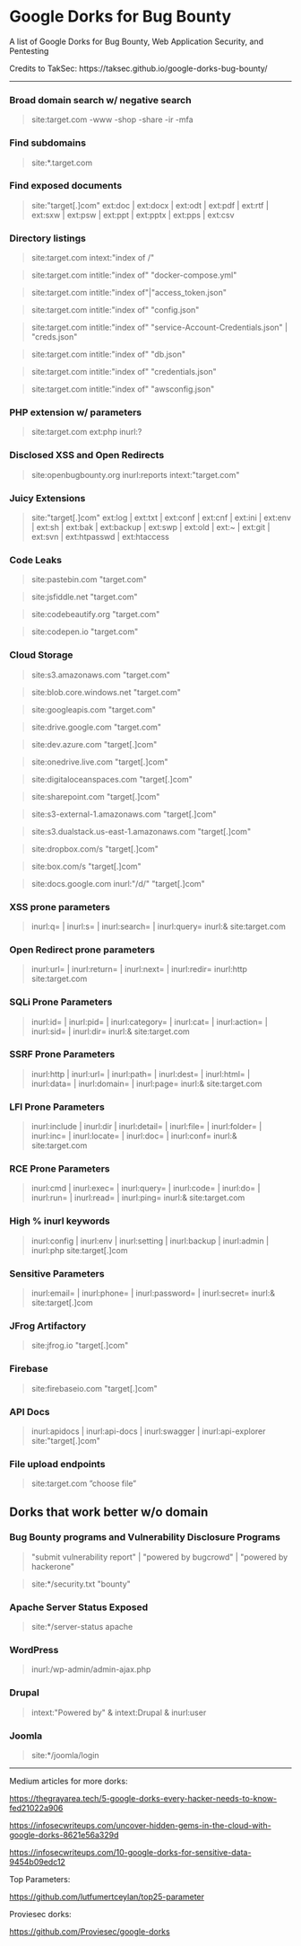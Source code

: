 # Google Dorks for Bug Bounty

A list of Google Dorks for Bug Bounty, Web Application Security, and Pentesting

<p>
Credits to TakSec: https://taksec.github.io/google-dorks-bug-bounty/
</p>

---

### Broad domain search w/ negative search

> site:target.com -www -shop -share -ir -mfa

### Find subdomains

> site:*.target.com

### Find exposed documents

> site:"target[.]com" ext:doc | ext:docx | ext:odt | ext:pdf | ext:rtf | ext:sxw | ext:psw | ext:ppt | ext:pptx | ext:pps | ext:csv

### Directory listings

> site:target.com intext:"index of /"

> site:target.com intitle:"index of" "docker-compose.yml"

> site:target.com intitle:"index of"|"access_token.json"

> site:target.com intitle:"index of" "config.json"

> site:target.com intitle:"index of" "service-Account-Credentials.json" | "creds.json"

> site:target.com intitle:"index of" "db.json"

> site:target.com intitle:"index of" "credentials.json"

> site:target.com intitle:"index of" "awsconfig.json"

### PHP extension w/ parameters

> site:target.com ext:php inurl:?

### Disclosed XSS and Open Redirects

> site:openbugbounty.org inurl:reports intext:"target.com"

### Juicy Extensions

> site:"target[.]com" ext:log | ext:txt | ext:conf | ext:cnf | ext:ini | ext:env | ext:sh | ext:bak | ext:backup | ext:swp | ext:old | ext:~ | ext:git | ext:svn | ext:htpasswd | ext:htaccess

### Code Leaks

> site:pastebin.com "target.com"

> site:jsfiddle.net "target.com"

> site:codebeautify.org "target.com"

> site:codepen.io "target.com"

### Cloud Storage

> site:s3.amazonaws.com "target.com"

> site:blob.core.windows.net "target.com"

> site:googleapis.com "target.com"

> site:drive.google.com "target.com"

> site:dev.azure.com "target[.]com"

> site:onedrive.live.com "target[.]com"

> site:digitaloceanspaces.com "target[.]com"

> site:sharepoint.com "target[.]com"

> site:s3-external-1.amazonaws.com "target[.]com"

> site:s3.dualstack.us-east-1.amazonaws.com "target[.]com"

> site:dropbox.com/s "target[.]com"

> site:box.com/s "target[.]com"

> site:docs.google.com inurl:"/d/" "target[.]com"

### XSS prone parameters

> inurl:q= | inurl:s= | inurl:search= | inurl:query= inurl:& site:target.com

### Open Redirect prone parameters

> inurl:url= | inurl:return= | inurl:next= | inurl:redir= inurl:http site:target.com

### SQLi Prone Parameters

> inurl:id= | inurl:pid= | inurl:category= | inurl:cat= | inurl:action= | inurl:sid= | inurl:dir= inurl:& site:target.com

### SSRF Prone Parameters

> inurl:http | inurl:url= | inurl:path= | inurl:dest= | inurl:html= | inurl:data= | inurl:domain=  | inurl:page= inurl:& site:target.com

### LFI Prone Parameters

> inurl:include | inurl:dir | inurl:detail= | inurl:file= | inurl:folder= | inurl:inc= | inurl:locate= | inurl:doc= | inurl:conf= inurl:& site:target.com

### RCE Prone Parameters

> inurl:cmd | inurl:exec= | inurl:query= | inurl:code= | inurl:do= | inurl:run= | inurl:read=  | inurl:ping= inurl:& site:target.com

### High % inurl keywords

> inurl:config | inurl:env | inurl:setting | inurl:backup | inurl:admin | inurl:php site:target[.]com

### Sensitive Parameters

> inurl:email= | inurl:phone= | inurl:password= | inurl:secret= inurl:& site:target[.]com

### JFrog Artifactory

> site:jfrog.io "target[.]com"

### Firebase

> site:firebaseio.com "target[.]com"

### API Docs

> inurl:apidocs | inurl:api-docs | inurl:swagger | inurl:api-explorer site:"target[.]com"

### File upload endpoints

> site:target.com ”choose file”

## Dorks that work better w/o domain

### Bug Bounty programs and Vulnerability Disclosure Programs

> "submit vulnerability report" | "powered by bugcrowd" | "powered by hackerone"

> site:*/security.txt "bounty"

### Apache Server Status Exposed

> site:*/server-status apache

### WordPress

> inurl:/wp-admin/admin-ajax.php

### Drupal

> intext:"Powered by" & intext:Drupal & inurl:user

### Joomla

> site:*/joomla/login


---

Medium articles for more dorks:

https://thegrayarea.tech/5-google-dorks-every-hacker-needs-to-know-fed21022a906

https://infosecwriteups.com/uncover-hidden-gems-in-the-cloud-with-google-dorks-8621e56a329d

https://infosecwriteups.com/10-google-dorks-for-sensitive-data-9454b09edc12

Top Parameters:

https://github.com/lutfumertceylan/top25-parameter

Proviesec dorks:

https://github.com/Proviesec/google-dorks
